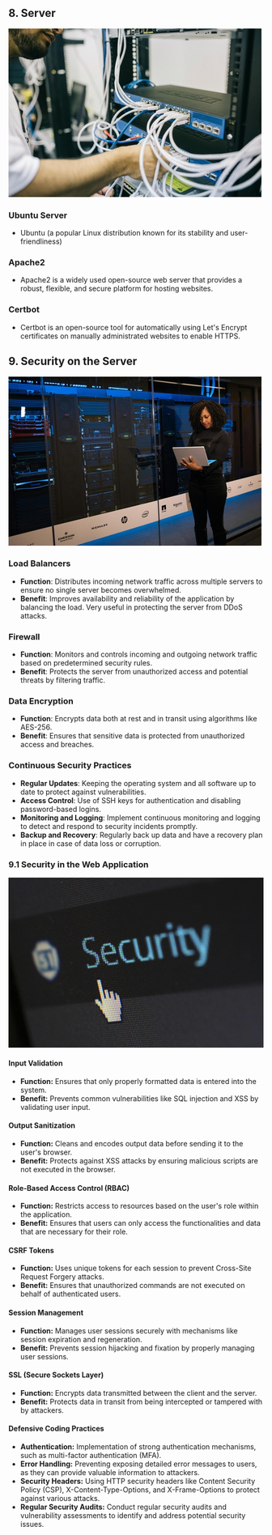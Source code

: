 ## 8. Server
![Sample Image](./images/server.jpg)
### Ubuntu Server
- Ubuntu (a popular Linux distribution known for its stability and     user-friendliness)

### Apache2
- Apache2 is a widely used open-source web server that provides a robust, flexible,     and secure platform for hosting websites.

### Certbot
- Certbot is an open-source tool for automatically using Let's Encrypt certificates     on manually administrated websites to enable HTTPS.

## 9. Security on the Server
![Sample Image](./images/server_security.jpg)

### Load Balancers
- **Function**: Distributes incoming network traffic across multiple servers to ensure no single server becomes overwhelmed.
- **Benefit**: Improves availability and reliability of the application by balancing the load. Very useful in protecting the server from DDoS attacks.

### Firewall
- **Function**: Monitors and controls incoming and outgoing network traffic based on predetermined security rules.
- **Benefit**: Protects the server from unauthorized access and potential threats by filtering traffic.

### Data Encryption
- **Function**: Encrypts data both at rest and in transit using algorithms like AES-256.
- **Benefit**: Ensures that sensitive data is protected from unauthorized access and breaches.

### Continuous Security Practices
- **Regular Updates**: Keeping the operating system and all software up to date to protect against vulnerabilities.
- **Access Control**: Use of SSH keys for authentication and disabling password-based logins.
- **Monitoring and Logging**: Implement continuous monitoring and logging to detect and respond to security incidents promptly.
- **Backup and Recovery**: Regularly back up data and have a recovery plan in place in case of data loss or corruption.
### 9.1 Security in the Web Application

![Sample Image](./images/web_app_security.jpg)
#### Input Validation
- **Function:** Ensures that only properly formatted data is entered into the system.
- **Benefit:** Prevents common vulnerabilities like SQL injection and XSS by validating user input.

#### Output Sanitization
- **Function:** Cleans and encodes output data before sending it to the user's browser.
- **Benefit:** Protects against XSS attacks by ensuring malicious scripts are not executed in the browser.

#### Role-Based Access Control (RBAC)
- **Function:** Restricts access to resources based on the user's role within the application.
- **Benefit:** Ensures that users can only access the functionalities and data that are necessary for their role.

#### CSRF Tokens
- **Function:** Uses unique tokens for each session to prevent Cross-Site Request Forgery attacks.
- **Benefit:** Ensures that unauthorized commands are not executed on behalf of authenticated users.

#### Session Management
- **Function:** Manages user sessions securely with mechanisms like session expiration and regeneration.
- **Benefit:** Prevents session hijacking and fixation by properly managing user sessions.

#### SSL (Secure Sockets Layer)
- **Function:** Encrypts data transmitted between the client and the server.
- **Benefit:** Protects data in transit from being intercepted or tampered with by attackers.

#### Defensive Coding Practices
- **Authentication:** Implementation of strong authentication mechanisms, such as multi-factor authentication (MFA).
- **Error Handling:** Preventing exposing detailed error messages to users, as they can provide valuable information to attackers.
- **Security Headers:** Using HTTP security headers like Content Security Policy (CSP), X-Content-Type-Options, and X-Frame-Options to protect against various attacks.
- **Regular Security Audits:** Conduct regular security audits and vulnerability assessments to identify and address potential security issues.

